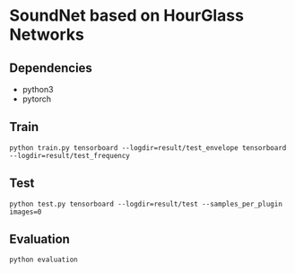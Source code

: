 # SoundNet based on HourGlass Networks

## Dependencies
- python3
- pytorch 

## Train

`python train.py
tensorboard --logdir=result/test_envelope
tensorboard --logdir=result/test_frequency
`

## Test

`python test.py
tensorboard --logdir=result/test --samples_per_plugin images=0
`

## Evaluation
`python evaluation
`